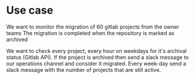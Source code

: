 # Use case

We want to monitor the migration of 60 gitlab projects from the owner teams
The migration is completed when the repository is marked as archived

We want to check every project, every hour on weekdays for it's archival status (Gitlab API).
If the project is archived then send a slack message to our operations channel and consider it migrated.
Every week-day send a slack message with the number of projects that are still active.
